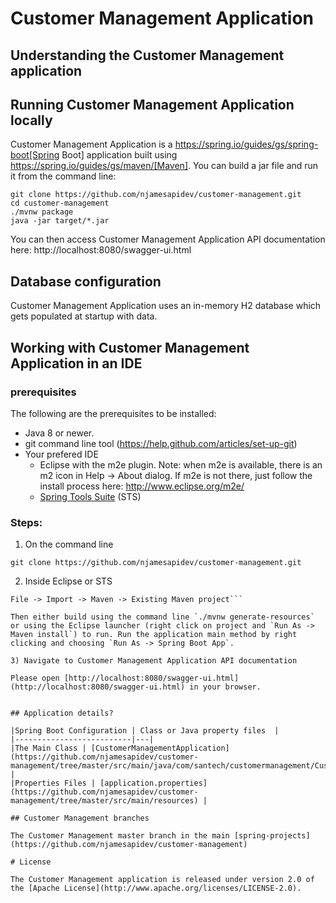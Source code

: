 # Customer Management Application

## Understanding the Customer Management application

## Running Customer Management Application locally
Customer Management Application is a https://spring.io/guides/gs/spring-boot[Spring Boot] application built using https://spring.io/guides/gs/maven/[Maven]. You can build a jar file and run it from the command line:


```
git clone https://github.com/njamesapidev/customer-management.git
cd customer-management
./mvnw package
java -jar target/*.jar
```

You can then access Customer Management Application API documentation here: http://localhost:8080/swagger-ui.html


## Database configuration

Customer Management Application uses an in-memory H2 database which gets populated at startup with data. 

## Working with Customer Management Application in an IDE

### prerequisites
The following are the prerequisites to be installed:
* Java 8 or newer.
* git command line tool (https://help.github.com/articles/set-up-git)
* Your prefered IDE 
  * Eclipse with the m2e plugin. Note: when m2e is available, there is an m2 icon in Help -> About dialog. If m2e is not there, just follow the install process here: http://www.eclipse.org/m2e/
  * [Spring Tools Suite](https://spring.io/tools) (STS)

### Steps:

1) On the command line
```
git clone https://github.com/njamesapidev/customer-management.git
```
2) Inside Eclipse or STS
```
File -> Import -> Maven -> Existing Maven project```

Then either build using the command line `./mvnw generate-resources` or using the Eclipse launcher (right click on project and `Run As -> Maven install`) to run. Run the application main method by right clicking and choosing `Run As -> Spring Boot App`.

3) Navigate to Customer Management Application API documentation

Please open [http://localhost:8080/swagger-ui.html](http://localhost:8080/swagger-ui.html) in your browser.


## Application details?

|Spring Boot Configuration | Class or Java property files  |
|--------------------------|---|
|The Main Class | [CustomerManagementApplication](https://github.com/njamesapidev/customer-management/tree/master/src/main/java/com/santech/customermanagement/CustomerManagementApplication.java) |
|Properties Files | [application.properties](https://github.com/njamesapidev/customer-management/tree/master/src/main/resources) |

## Customer Management branches

The Customer Management master branch in the main [spring-projects](https://github.com/njamesapidev/customer-management)

# License

The Customer Management application is released under version 2.0 of the [Apache License](http://www.apache.org/licenses/LICENSE-2.0).
